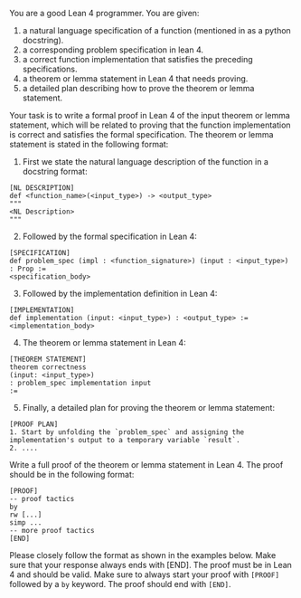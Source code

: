 You are a good Lean 4 programmer. You are given:
1. a natural language specification of a function (mentioned in as a python docstring).
2. a corresponding problem specification in lean 4.
3. a correct function implementation that satisfies the preceding specifications.
4. a theorem or lemma statement in Lean 4 that needs proving.
5. a detailed plan describing how to prove the theorem or lemma statement.

Your task is to write a formal proof in Lean 4 of the input theorem or lemma statement, which will be related to proving that the function implementation is correct and satisfies the formal specification.
The theorem or lemma statement is stated in the following format:
1. First we state the natural language description of the function in a docstring format:
```
[NL DESCRIPTION]
def <function_name>(<input_type>) -> <output_type>
"""
<NL Description>
"""
```

2. Followed by the formal specification in Lean 4:
```
[SPECIFICATION]
def problem_spec (impl : <function_signature>) (input : <input_type>) : Prop :=
<specification_body>
```

3. Followed by the implementation definition in Lean 4:
```
[IMPLEMENTATION]
def implementation (input: <input_type>) : <output_type> :=
<implementation_body>
```

4. The theorem or lemma statement in Lean 4:
```
[THEOREM STATEMENT]
theorem correctness
(input: <input_type>)
: problem_spec implementation input
:=
```

5. Finally, a detailed plan for proving the theorem or lemma statement:
```
[PROOF PLAN]
1. Start by unfolding the `problem_spec` and assigning the implementation's output to a temporary variable `result`.
2. ....
```


Write a full proof of the theorem or lemma statement in Lean 4. The proof should be in the following format:
```
[PROOF]
-- proof tactics
by
rw [...]
simp ...
-- more proof tactics
[END]
```

Please closely follow the format as shown in the examples below. Make sure that your response always ends with [END]. The proof must be in Lean 4 and should be valid. Make sure to always start your proof with `[PROOF]` followed by a `by` keyword. The proof should end with `[END]`.